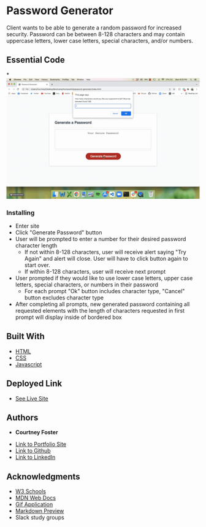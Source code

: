 # Password Generator

Client wants to be able to generate a random password for increased security. Password can be between 8-128 characters and may contain uppercase letters, lower case letters, special characters, and/or numbers.


## Essential Code

*![Gif1](PWD-GEN.gif)


### Installing

* Enter site
* Click "Generate Password" button
* User will be prompted to enter a number for their desired password character length
    * If not within 8-128 characters, user will receive alert saying "Try Again" and alert will close. User will have to click button again to start over.
    * If within 8-128 characters, user will receive next prompt
* User prompted if they would like to use lower case letters, upper case letters, special characters, or numbers in their password
    * For each prompt "Ok" button includes character type, "Cancel" button excludes character type
* After completing all prompts, new generated password containing all requested elements with the length of characters requested in first prompt will display inside of bordered box 


## Built With

* [HTML](https://developer.mozilla.org/en-US/docs/Web/HTML)
* [CSS](https://developer.mozilla.org/en-US/docs/Web/CSS)
* [Javascript](https://developer.mozilla.org/en-US/docs/Web/JavaScript)

## Deployed Link

* [See Live Site](https://cfoster121.github.io/password-generator/)


## Authors

* **Courtney Foster** 

- [Link to Portfolio Site](https://cfoster121.github.io/homework2/)
- [Link to Github](https://github.com/cfoster121)
- [Link to LinkedIn](https://www.linkedin.com/in/courtney-foster-0b364575/)


## Acknowledgments

* [W3 Schools](https://www.w3schools.com/)
* [MDN Web Docs](https://developer.mozilla.org/en-US/)
* [Gif Application](https://gifox.io/)
* [Markdown Preview](https://dillinger.io/)
* Slack study groups
